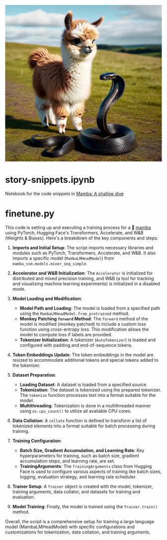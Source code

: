 ![gallery_img2sketch2img](assets/chatgpt_fail.png)

# story-snippets.ipynb

Notebook for the code snippets in [Mamba: A shallow dive](https://medium.com/@geronimo7/mamba-a-shallow-dive-into-a-new-architecture-for-llms-54c70ade5957)

# finetune.py

This code is setting up and executing a training process for a 🐍 [mamba](https://github.com/state-spaces/mamba) using PyTorch, Hugging Face's Transformers, Accelerate, and W&B (Weights & Biases). Here's a breakdown of the key components and steps:

1. **Imports and Initial Setup**: The script imports necessary libraries and modules such as PyTorch, Transformers, Accelerate, and W&B. It also imports a specific model (`MambaLMHeadModel`) from `mamba_ssm.models.mixer_seq_simple`.

2. **Accelerator and W&B Initialization**: The `Accelerator` is initialized for distributed and mixed precision training, and W&B (a tool for tracking and visualizing machine learning experiments) is initialized in a disabled mode.

3. **Model Loading and Modification**:
    - **Model Path and Loading**: The model is loaded from a specified path using the `MambaLMHeadModel.from_pretrained` method.
    - **Monkey Patching `forward` Method**: The `forward` method of the model is modified (monkey patched) to include a custom loss function using cross-entropy loss. This modification allows the model to compute loss if labels are provided.
    - **Tokenizer Initialization**: A tokenizer (`AutoTokenizer`) is loaded and configured with padding and end-of-sequence tokens.

4. **Token Embeddings Update**: The token embeddings in the model are resized to accommodate additional tokens and special tokens added to the tokenizer.

5. **Dataset Preparation**:
    - **Loading Dataset**: A dataset is loaded from a specified source.
    - **Tokenization**: The dataset is tokenized using the prepared tokenizer. The `tokenize` function processes text into a format suitable for the model.
    - **Multithreading**: Tokenization is done in a multithreaded manner using `os.cpu_count()` to utilize all available CPU cores.

6. **Data Collation**: A `collate` function is defined to transform a list of tokenized elements into a format suitable for batch processing during training.

7. **Training Configuration**:
    - **Batch Size, Gradient Accumulation, and Learning Rate**: Key hyperparameters for training, such as batch size, gradient accumulation steps, and learning rate, are set.
    - **TrainingArguments**: The `TrainingArguments` class from Hugging Face is used to configure various aspects of training like batch sizes, logging, evaluation strategy, and learning rate scheduler.

8. **Trainer Setup**: A `Trainer` object is created with the model, tokenizer, training arguments, data collator, and datasets for training and evaluation.

9. **Model Training**: Finally, the model is trained using the `Trainer.train()` method.

Overall, the script is a comprehensive setup for training a large language model (MambaLMHeadModel) with specific configurations and customizations for tokenization, data collation, and training arguments.
